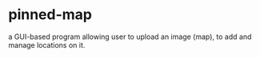 # pinned-map
a GUI-based program allowing user to upload an image (map), to add and manage locations on it.
